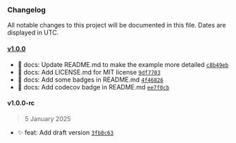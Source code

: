 ### Changelog

All notable changes to this project will be documented in this file. Dates are displayed in UTC.

#### [v1.0.0](https://github.com/niceman114/browser-kvs/compare/v1.0.0-rc...v1.0.0)

- :memo: docs: Update README.md to make the example more detailed [`c8b49eb`](https://github.com/niceman114/browser-kvs/commit/c8b49eb31601b812f3e143f48556e8eba76310dc)
- :page_facing_up: docs: Add LICENSE.md for MIT license [`9df7703`](https://github.com/niceman114/browser-kvs/commit/9df7703edd70c80ee653c36c541de3d6e5c82ec5)
- :memo: docs: Add some badges in README.md [`4f46826`](https://github.com/niceman114/browser-kvs/commit/4f46826966271e996c0033d4bdcf9451184f9e34)
- :memo: docs: Add codecov badge in README.md [`ee7f0cb`](https://github.com/niceman114/browser-kvs/commit/ee7f0cb5e99f7d28d3dc96908b76efee67b8d4c8)

#### v1.0.0-rc

> 5 January 2025

- :sparkles: feat: Add draft version [`3fb8c63`](https://github.com/niceman114/browser-kvs/commit/3fb8c630e8b08dec4ce7aa8010efb757b5c08992)
